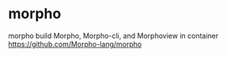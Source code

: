 # morpho
morpho
build Morpho, Morpho-cli, and Morphoview in container 
https://github.com/Morpho-lang/morpho
